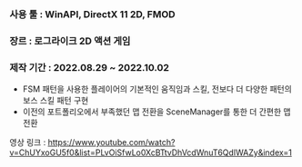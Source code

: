 <h3>사용 툴 : WinAPI, DirectX 11 2D, FMOD</h3>

<h3>장르 : 로그라이크 2D 액션 게임</h3>

<h3>제작 기간  : 2022.08.29 ~ 2022.10.02</h3>

<ul>
  <li>FSM 패턴을 사용한 플레이어의 기본적인 움직임과 스킬, 전보다 더 다양한 패턴의 보스 스킬 패턴 구현</li>
  <li>이전의 포트폴리오에서 부족했던 맵 전환을 SceneManager를 통한 더 간편한 맵 전환</li>
 
</ul>

영상 링크 : https://www.youtube.com/watch?v=ChUYxoGU5f0&list=PLvOiSfwLo0XcBTtvDhVcdWnuT6QdIWAZy&index=1
